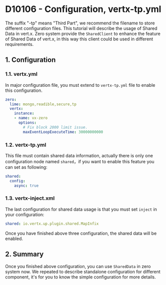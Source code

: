 # D10106 - Configuration, vertx-tp.yml

The suffix "-tp" means "Third Part", we recommend the filename to store different configuration files. This tutorial will describe the usage of Shared Data in vert.x. Zero system provide the `SharedClient` to enhance the feature of Shared Data of vert.x, in this way this client could be used in different requirements.

## 1. Configuration

### 1.1. vertx.yml

In major configuration file, you must extend to `vertx-tp.yml` file to enable this configuration.

```yaml
zero:
  lime: mongo,readible,secure,tp
  vertx:
    instance:
    - name: vx-zero
      options:
        # Fix block 2000 limit issue.
        maxEventLoopExecuteTime: 30000000000
```

### 1.2. vertx-tp.yml

This file must contain shared data information, actually there is only one configuration node named `shared`，if you want to enable this feature you can set as following:

```yaml
shared:
  config:
    async: true
```

### 1.3. vertx-inject.xml

The last configuration for shared data usage is that you must set `inject` in your configuration:

```yaml
shared: io.vertx.up.plugin.shared.MapInfix
```

Once you have finished above three configuration, the shared data will be enabled.

## 2. Summary

Once you finished above configuration, you can use `SharedData` in zero system now. We repeated to describe standalone configuration for different component, it's for you to know the simple configuration for more details. 



